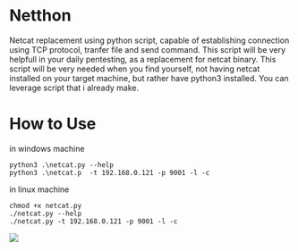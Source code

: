 # Netthon
Netcat replacement using python script, capable of establishing connection using TCP protocol, tranfer file and send command.
This script will be very helpfull in your daily pentesting, as a replacement for netcat binary. This script will be very needed when
you find yourself, not having netcat installed on your target machine, but rather have python3 installed. 
You can leverage script that i already make.

# How to Use
in windows machine
```
python3 .\netcat.py --help
python3 .\netcat.p  -t 192.168.0.121 -p 9001 -l -c

```
in linux machine
```
chmod +x netcat.py
./netcat.py --help
./netcat.py -t 192.168.0.121 -p 9001 -l -c
```

![](/image/image01.png)
